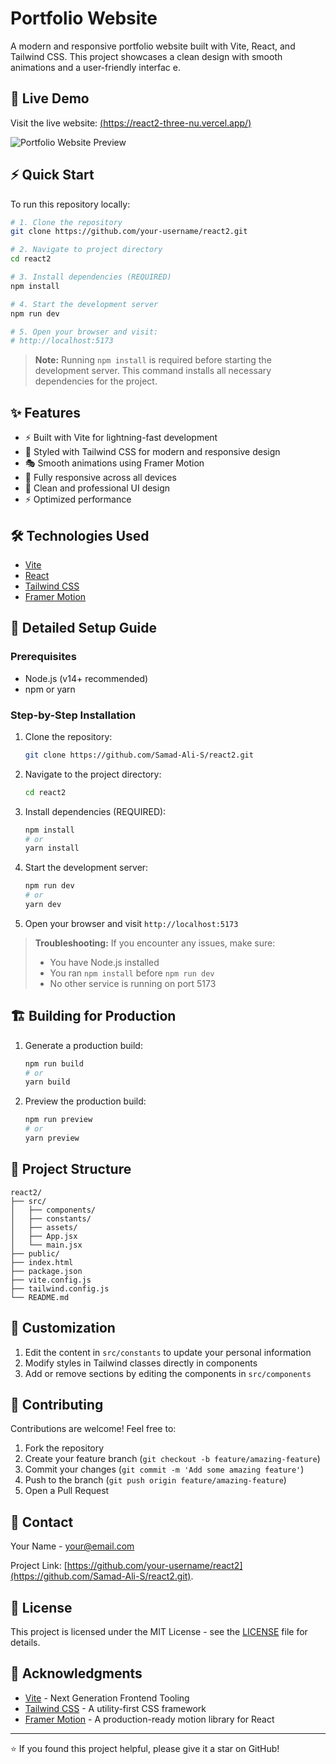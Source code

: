   # Portfolio Website

A modern and responsive portfolio website built with Vite, React, and Tailwind CSS. This project showcases a clean design with smooth animations and a user-friendly interfac e.

## 🚀 Live Demo

Visit the live website: [(https://react2-three-nu.vercel.app/)](#)

![Portfolio Website Preview]([your-screenshot-url-here](https://github.com/Samad-Ali-S/First-Commit/blob/main/images/artwork.jpg))  

## ⚡ Quick Start

To run this repository locally:

```bash
# 1. Clone the repository
git clone https://github.com/your-username/react2.git

# 2. Navigate to project directory
cd react2

# 3. Install dependencies (REQUIRED)
npm install

# 4. Start the development server
npm run dev

# 5. Open your browser and visit:
# http://localhost:5173
```

> **Note:** Running `npm install` is required before starting the development server. This command installs all necessary dependencies for the project.

## ✨ Features

- ⚡️ Built with Vite for lightning-fast development
- 🎨 Styled with Tailwind CSS for modern and responsive design
- 🎭 Smooth animations using Framer Motion
- 📱 Fully responsive across all devices
- 🌙 Clean and professional UI design
- ⚡ Optimized performance

## 🛠️ Technologies Used

- [Vite](https://vitejs.dev/)
- [React](https://reactjs.org/)
- [Tailwind CSS](https://tailwindcss.com/)
- [Framer Motion](https://www.framer.com/motion/)

## 🚀 Detailed Setup Guide

### Prerequisites

- Node.js (v14+ recommended)
- npm or yarn

### Step-by-Step Installation

1. Clone the repository:
   ```bash
   git clone https://github.com/Samad-Ali-S/react2.git
   ```

2. Navigate to the project directory:
   ```bash
   cd react2
   ```

3. Install dependencies (REQUIRED):
   ```bash
   npm install
   # or
   yarn install
   ```

4. Start the development server:
   ```bash
   npm run dev
   # or
   yarn dev
   ```

5. Open your browser and visit `http://localhost:5173`

> **Troubleshooting:** If you encounter any issues, make sure:
> - You have Node.js installed
> - You ran `npm install` before `npm run dev`
> - No other service is running on port 5173

## 🏗️ Building for Production

1. Generate a production build:
   ```bash
   npm run build
   # or
   yarn build
   ```

2. Preview the production build:
   ```bash
   npm run preview
   # or
   yarn preview
   ```

## 📁 Project Structure

```
react2/
├── src/
│   ├── components/
│   ├── constants/
│   ├── assets/
│   ├── App.jsx
│   └── main.jsx
├── public/
├── index.html
├── package.json
├── vite.config.js
├── tailwind.config.js
└── README.md
```

## 🎨 Customization

1. Edit the content in `src/constants` to update your personal information
2. Modify styles in Tailwind classes directly in components
3. Add or remove sections by editing the components in `src/components`

## 🤝 Contributing

Contributions are welcome! Feel free to:

1. Fork the repository
2. Create your feature branch (`git checkout -b feature/amazing-feature`)
3. Commit your changes (`git commit -m 'Add some amazing feature'`)
4. Push to the branch (`git push origin feature/amazing-feature`)
5. Open a Pull Request

## 📧 Contact

Your Name - [your@email.com](mailto:your@email.com)

Project Link: [https://github.com/your-username/react2](https://github.com/Samad-Ali-S/react2.git).

## 📝 License

This project is licensed under the MIT License - see the [LICENSE](LICENSE) file for details.

## 🙏 Acknowledgments

- [Vite](https://vitejs.dev/) - Next Generation Frontend Tooling
- [Tailwind CSS](https://tailwindcss.com/) - A utility-first CSS framework
- [Framer Motion](https://www.framer.com/motion/) - A production-ready motion library for React

---

⭐️ If you found this project helpful, please give it a star on GitHub!
